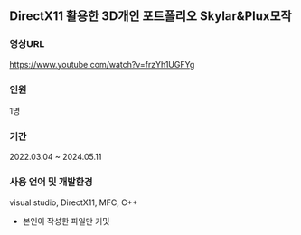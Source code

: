## DirectX11 활용한 3D개인 포트폴리오 Skylar&Plux모작

### 영상URL 
https://www.youtube.com/watch?v=frzYh1UGFYg

### 인원 
1명

### 기간 
2022.03.04 ~ 2024.05.11

### 사용 언어 및 개발환경
visual studio, DirectX11, MFC, C++


- 본인이 작성한 파일만 커밋

